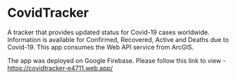 # CovidTracker
A tracker that provides updated status for Covid-19 cases worldwide. Information is available for Confirmed, Recovered, Active and Deaths due to Covid-19. This app consumes the Web API service from ArcGIS. 

The app was deployed on Google Firebase. Please follow this link to view - https://covidtracker-e4711.web.app/
